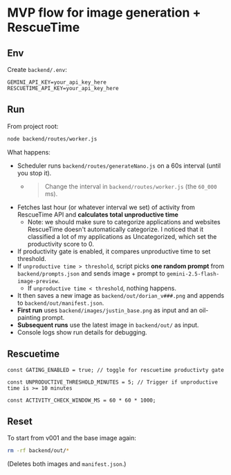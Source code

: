 # MVP flow for image generation + RescueTime

## Env

Create `backend/.env`:

```env
GEMINI_API_KEY=your_api_key_here
RESCUETIME_API_KEY=your_api_key_here
```

## Run

From project root:

```bash
node backend/routes/worker.js
```

What happens:

- Scheduler runs `backend/routes/generateNano.js` on a 60s interval (until you stop it).
    - > Change the interval in `backend/routes/worker.js` (the `60_000` ms).
- Fetches last hour (or whatever interval we set) of activity from RescueTime API and **calculates total unproductive time** 
    - Note: we should make sure to categorize applications and websites RescueTime doesn't automatically categorize. I noticed that it classified a lot of my applications as Uncategorized, which set the productivity score to 0. 
- If productivity gate is enabled, it compares unproductive time to set threshold. 
- If ```unproductive time > threshold```, script picks **one random prompt** from `backend/prompts.json` and sends image + prompt to `gemini-2.5-flash-image-preview`. 
    - If ```unproductive time < threshold```, nothing happens. 
- It then saves a new image as `backend/out/dorian_v###.png` and appends to `backend/out/manifest.json`.
- **First run** uses `backend/images/justin_base.png` as input and an oil-painting prompt.
- **Subsequent runs** use the latest image in `backend/out/` as input.
- Console logs show run details for debugging.

## Rescuetime

```const GATING_ENABLED = true; // toggle for rescuetime productivty gate``` 

```const UNPRODUCTIVE_THRESHOLD_MINUTES = 5; // Trigger if unproductive time is >= 10 minutes```

```const ACTIVITY_CHECK_WINDOW_MS = 60 * 60 * 1000;```

## Reset

To start from v001 and the base image again:

```bash
rm -rf backend/out/*
```

(Deletes both images and `manifest.json`.)